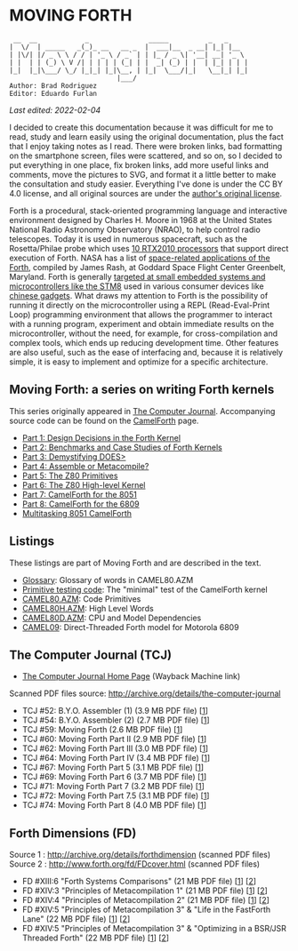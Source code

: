 # MOVING FORTH

     __  __            _               _____          _   _     
    |  \/  | _____   _(_)_ __   __ _  |  ___|__  _ __| |_| |__  
    | |\/| |/ _ \ \ / / | '_ \ / _` | | |_ / _ \| '__| __| '_ \ 
    | |  | | (_) \ V /| | | | | (_| | |  _| (_) | |  | |_| | | |
    |_|  |_|\___/ \_/ |_|_| |_|\__, | |_|  \___/|_|   \__|_| |_|
                               |___/ 
    Author: Brad Rodriguez
    Editor: Eduardo Furlan

*Last edited: 2022-02-04*

I decided to create this documentation because it was difficult for me to read, study and learn easily using the original documentation, plus the fact that I enjoy taking notes as I read. There were broken links, bad formatting on the smartphone screen, files were scattered, and so on, so I decided to put everything in one place, fix broken links, add more useful links and comments, move the pictures to SVG, and format it a little better to make the consultation and study easier. Everything I've done is under the CC BY 4.0 license, and all original sources are under the [author's original license](http://www.bradrodriguez.com).

Forth is a procedural, stack-oriented programming language and interactive environment designed by Charles H. Moore in 1968 at the United States National Radio Astronomy Observatory (NRAO), to help control radio telescopes. Today it is used in numerous spacecraft, such as the Rosetta/Philae probe which uses [10 RTX2010 processors](http://www.cpushack.com/2014/11/12/here-comes-philae-powered-by-an-rtx2010/) that support direct execution of Forth. NASA has a list of [space-related applications of the Forth](http://web.archive.org/web/20110204160744/http://forth.gsfc.nasa.gov/), compiled by James Rash, at Goddard Space Flight Center Greenbelt, Maryland. Forth is generally [targeted at small embedded systems and microcontrollers like the STM8](http://github.com/TG9541/stm8ef/wiki) used in various consumer devices like [chinese gadgets](http://github.com/TG9541/stm8ef/wiki/STM8S-Value-Line-Gadgets). What draws my attention to Forth is the possibility of running it directly on the microcontroller using a REPL (Read-Eval-Print Loop) programming environment that allows the programmer to interact with a running program, experiment and obtain immediate results on the microcontroller, without the need, for example, for cross-compilation and complex tools, which ends up reducing development time. Other features are also useful, such as the ease of interfacing and, because it is relatively simple, it is easy to implement and optimize for a specific architecture.

## Moving Forth: a series on writing Forth kernels

This series originally appeared in [The Computer Journal](http://archive.org/details/the-computer-journal/). Accompanying source code can be found on the [CamelForth](http://www.camelforth.com/) page.

* [Part 1: Design Decisions in the Forth Kernel](moving1.md)
* [Part 2: Benchmarks and Case Studies of Forth Kernels](moving2.md)
* [Part 3: Demystifying DOES>](moving3.md)
* [Part 4: Assemble or Metacompile?](moving4.md)
* [Part 5: The Z80 Primitives](moving5.md)
* [Part 6: The Z80 High-level Kernel](moving6.md)
* [Part 7: CamelForth for the 8051](moving7.md)
* [Part 8: CamelForth for the 6809](moving8.md)
* [Multitasking 8051 CamelForth](8051task.md)

## Listings

These listings are part of Moving Forth and are described in the text.

* [Glossary](glosslo.md): Glossary of words in CAMEL80.AZM
* [Primitive testing code](cameltst.md): The "minimal" test of the CamelForth kernel
* [CAMEL80.AZM](camel80.md): Code Primitives
* [CAMEL80H.AZM](camel80h.md): High Level Words
* [CAMEL80D.AZM](camel80d.md): CPU and Model Dependencies
* [CAMEL09](camel09.md): Direct-Threaded Forth model for Motorola 6809

## The Computer Journal (TCJ)

- [The Computer Journal Home Page](http://web.archive.org/web/19970719063726/http://www.psyber.com/~tcj/) (Wayback Machine link)

Scanned PDF files source: <http://archive.org/details/the-computer-journal>

* TCJ \#52: B.Y.O. Assembler (1) (3.9 MB PDF file) [[1](http://archive.org/details/the-computer-journal-52)]
* TCJ \#54: B.Y.O. Assembler (2) (2.7 MB PDF file) [[1](http://archive.org/details/the-computer-journal-54)]
* TCJ \#59: Moving Forth (2.6 MB PDF file) [[1](http://archive.org/details/the-computer-journal-59)]
* TCJ \#60: Moving Forth Part II (2.9 MB PDF file) [[1](http://archive.org/details/the-computer-journal-60)]
* TCJ \#62: Moving Forth Part III (3.0 MB PDF file) [[1](http://archive.org/details/the-computer-journal-62)]
* TCJ \#64: Moving Forth Part IV (3.4 MB PDF file) [[1](http://archive.org/details/the-computer-journal-64)]
* TCJ \#67: Moving Forth Part 5 (3.1 MB PDF file) [[1](http://archive.org/details/the-computer-journal-67)]
* TCJ \#69: Moving Forth Part 6 (3.7 MB PDF file) [[1](http://archive.org/details/the-computer-journal-69)]
* TCJ \#71: Moving Forth Part 7 (3.2 MB PDF file) [[1](http://archive.org/details/the-computer-journal-71)]
* TCJ \#72: Moving Forth Part 7.5 (3.1 MB PDF file) [[1](http://archive.org/details/the-computer-journal-72)]
* TCJ \#74: Moving Forth Part 8 (4.0 MB PDF file) [[1](http://archive.org/details/the-computer-journal-74)]

## Forth Dimensions (FD)

Source 1 : <http://archive.org/details/forthdimension> (scanned PDF files)  
Source 2 : <http://www.forth.org/fd/FDcover.html> (scanned PDF files)

* FD \#XIII:6 "Forth Systems Comparisons" (21 MB PDF file) [[1](http://archive.org/details/Forth_Dimension_Volume_13_Number_6)] [[2](http://www.forth.org/fd/FD-V13N6.pdf)]
* FD \#XIV:3 "Principles of Metacompilation 1" (21 MB PDF file) [[1](http://archive.org/details/Forth_Dimension_Volume_14_Number_3)] [[2](http://www.forth.org/fd/FD-V14N3.pdf)]
* FD \#XIV:4 "Principles of Metacompilation 2" (21 MB PDF file) [[1](http://archive.org/details/Forth_Dimension_Volume_14_Number_4)] [[2](http://www.forth.org/fd/FD-V14N4.pdf)]
* FD \#XIV:5 "Principles of Metacompilation 3" & "Life in the FastForth Lane" (22 MB PDF file) [[1](http://archive.org/details/Forth_Dimension_Volume_14_Number_5)] [[2](http://www.forth.org/fd/FD-V14N5.pdf)]
* FD \#XIV:5 "Principles of Metacompilation 3" & "Optimizing in a BSR/JSR Threaded Forth" (22 MB PDF file) [[1](http://archive.org/details/Forth_Dimension_Volume_14_Number_6)] [[2](http://www.forth.org/fd/FD-V14N6.pdf)]

